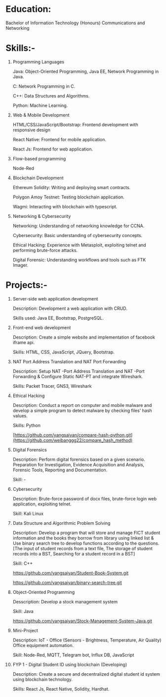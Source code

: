 # Education:

Bachelor of Information Technology (Honours) Communications and Networking

# Skills:-

1. Programming Languages

   Java: Object-Oriented Programming, Java EE, Network Programming in Java.

   C: Network Programming in C.
   
   C++: Data Structures and Algorithms.
   
   Python: Machine Learning.
   
2. Web & Mobile Development
   
   HTML/CSS/JavaScript/Bootstrap: Frontend development with responsive design
   
   React Native: Frontend for mobile application.
   
   React Js: Frontend for web application.

3. Flow-based programming

   Node-Red
   
4. Blockchain Development
   
   Ethereum Solidity: Writing and deploying smart contracts.
   
   Polygon Amoy Testnet: Testing blockchain application.
   
   Wagmi: Interacting with blockchain with typescript.
   
5. Networking & Cybersecurity
   
   Networking: Understanding of networking knowledge for CCNA.
   
   Cybersecurity: Basic understanding of cybersecurity concepts.
   
   Ethical Hacking: Experience with Metasploit, exploiting telnet and performing brute-force attacks.
   
   Digital Forensic: Understanding workflows and tools such as FTK Imager.

# Projects:-

1. Server-side web application development
 
   Description: Development a web application with CRUD.
   
   Skills used: Java EE, Bootstrap, PostgreSQL.

2. Front-end web development
    
   Description: Create a simple website and implementation of facebook iframe api.
   
   Skills: HTML, CSS, JavaScript, JQuery, Bootstrap.


3. NAT Port Address Translation and NAT Port Forwarding

   Description: Setup NAT -Port Address Translation and NAT -Port Forwarding & Configure Static NAT-PT and integrate Wireshark.

   Skills: Packet Tracer, GNS3, Wireshark

4. Ethical Hacking

   Description: Conduct a report on computer and mobile malware and develop a simple program to detect malware by checking files' hash values.

   Skills: Python

   [https://github.com/yangsaiyan/compare-hash-python.git](https://github.com/weibanggg22/compare_hash_method)

5. Digital Forensics

   Description: Perform digital forensics based on a given scenario. Preparation for Investigation, Evidence Acquisition and Analysis, Forensic Tools, Reporting and Documentation.

   Skill: -

6. Cybersecurity

   Description: Brute-force password of docx files, brute-force login web application, exploiting telnet.

   Skill: Kali Linux

7. Data Structure and Algorithmic Problem Solving

   Description: Develop a program that will store and manage FICT student information and the books they borrow from library using linked list & Use binary search tree to develop functions according to the questions. [The input of student records from a text file, The storage of student records into a BST, Searching for a student record in a BST]

   Skill: C++

   https://github.com/yangsaiyan/Student-Book-System.git

   https://github.com/yangsaiyan/binary-search-tree.git

8. Object-Oriented Programming

    Desscription: Develop a stock management system

    Skill: Java

    https://github.com/yangsaiyan/Stock-Management-System-Java.git

9. Mini-Project

   Description: IoT - Office (Sensors - Brightness, Temperature, Air Quality) Office equipment automation.

   Skill: Node-Red, MQTT, Telegram bot, Influx DB, JavaScript
   
  

11. FYP 1 - Digital Student ID using blockchain (Developing)

    Description: Create a secure and decentralized digital student id system using blockchain technology.

    Skills: React Js, React Native, Solidity, Hardhat.


